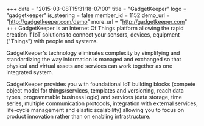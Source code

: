 +++
date = "2015-03-08T15:31:18-07:00"
title = "GadgetKeeper"
logo = "gadgetkeeper"
is_steering = false
member_id = 1152
demo_url = "http://gadgetkeeper.com/demo"
more_url = "http://gadgetkeeper.com"
+++
GadgetKeeper is an Internet Of Things platform allowing the rapid creation if IoT solutions to connect your sensors, devices, equipment ("Things") with people and systems.

GadgetKeeper's technology eliminates complexity by simplifying and standardizing the way information is managed and exchanged so that physical and virtual assets and services can work together as one integrated system.

GadgetKeeper provides you with foundational IoT building blocks (compete object model for things/services, templates and versioning, reach data types, programmable business logic) and services (data storage, time series, multiple communication protocols, integration with external services, life-cycle management and elastic scalability) allowing you to focus on product innovation rather than on enabling infrastructure.
